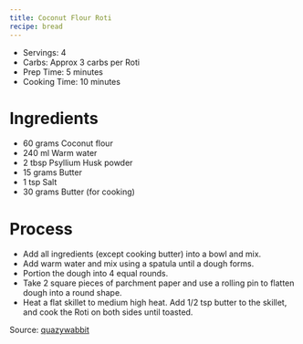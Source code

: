 ```yaml
---
title: Coconut Flour Roti
recipe: bread
---
```


* Servings: 4
* Carbs: Approx 3 carbs per Roti
* Prep Time: 5 minutes
* Cooking Time: 10 minutes

# Ingredients
* 60 grams Coconut flour
* 240 ml Warm water
* 2 tbsp Psyllium Husk powder
* 15 grams Butter
* 1 tsp Salt
* 30 grams Butter (for cooking)

# Process
* Add all ingredients (except cooking butter) into a bowl and mix.
* Add warm water and mix using a spatula until a dough forms.
* Portion the dough into 4 equal rounds.
* Take 2 square pieces of parchment paper and use a rolling pin to flatten dough into a round shape.
* Heat a flat skillet to medium high heat. Add 1/2 tsp butter to the skillet, and cook the Roti on both sides until toasted.

Source: [quazywabbit](https://www.reddit.com/r/DesiKeto/comments/enxwjo/keto_butter_chicken_with_coconut_flour_rotis_my/fe6b6dk/)